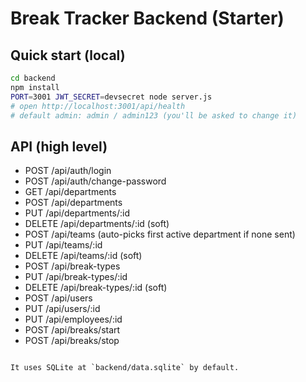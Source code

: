 # Break Tracker Backend (Starter)

## Quick start (local)
```bash
cd backend
npm install
PORT=3001 JWT_SECRET=devsecret node server.js
# open http://localhost:3001/api/health
# default admin: admin / admin123 (you'll be asked to change it)
```

## API (high level)
- POST /api/auth/login
- POST /api/auth/change-password
- GET /api/departments
- POST /api/departments
- PUT /api/departments/:id
- DELETE /api/departments/:id (soft)
- POST /api/teams  (auto-picks first active department if none sent)
- PUT /api/teams/:id
- DELETE /api/teams/:id (soft)
- POST /api/break-types
- PUT /api/break-types/:id
- DELETE /api/break-types/:id (soft)
- POST /api/users
- PUT /api/users/:id
- PUT /api/employees/:id
- POST /api/breaks/start
- POST /api/breaks/stop
```

It uses SQLite at `backend/data.sqlite` by default.
